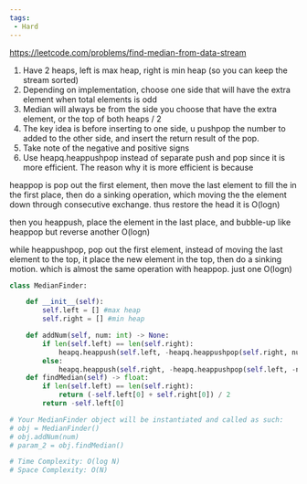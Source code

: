 ```yaml
---
tags:
 - Hard
---
```


https://leetcode.com/problems/find-median-from-data-stream

1. Have 2 heaps, left is max heap, right is min heap (so you can keep the stream sorted)
2. Depending on implementation, choose one side that will have the extra element when total elements is odd
3. Median will always be from the side you choose that have the extra element, or the top of both heaps / 2
4. The key idea is before inserting to one side, u pushpop the number to added to the other side, and insert the return result of the pop.
5. Take note of the negative and positive signs
6. Use heapq.heappushpop instead of separate push and pop since it is more efficient. The reason why it is more efficient is because

heappop is pop out the first element, then move the last element to fill the in the first place, then do a sinking operation, which moving the the element down through consecutive exchange. thus restore the head
it is O(logn)

then you heappush, place the element in the last place, and bubble-up like heappop but reverse
another O(logn)

while heappushpop, pop out the first element, instead of moving the last element to the top, it place the new element in the top, then do a sinking motion. which is almost the same operation with heappop.
just one O(logn)

```python
class MedianFinder:

    def __init__(self):
        self.left = [] #max heap
        self.right = [] #min heap 

    def addNum(self, num: int) -> None:
        if len(self.left) == len(self.right):
            heapq.heappush(self.left, -heapq.heappushpop(self.right, num))
        else:
            heapq.heappush(self.right, -heapq.heappushpop(self.left, -num))
    def findMedian(self) -> float:
        if len(self.left) == len(self.right):
            return (-self.left[0] + self.right[0]) / 2
        return -self.left[0]

# Your MedianFinder object will be instantiated and called as such:
# obj = MedianFinder()
# obj.addNum(num)
# param_2 = obj.findMedian()

# Time Complexity: O(log N)
# Space Complexity: O(N)
```